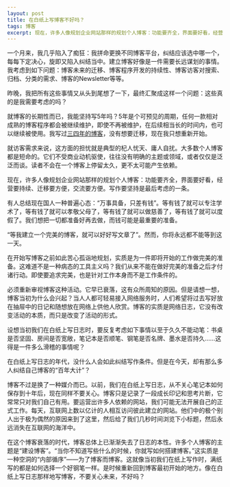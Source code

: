 ```yaml
---
layout: post
title: 在白纸上写博客不好吗？
tags: 博客
excerpt: 现在，许多人像规划企业网站那样的规划个人博客：功能要齐全，界面要好看，经营要持续、迁移要方便，交流要方便。写作要坚持是最后考虑的一条。
---
```


一个月来，我几乎陷入了痴狂：我拼命更换不同博客平台，纠结应该选中哪一个，每每下定决心，旋即又陷入纠结当中。建立博客好像是一件需要长远谋划的事情。我考虑到如下问题：博客未来的迁移、博客程序开发的持续性、博客访客对搜索、归档、分类的需求、博客的Newsletter等等。

昨晚，我把所有这些事情又从头到尾想了一下，最终汇聚成这样一个问题：这些真的是我需要考虑的吗？

就博客的长期性而已，我能坚持写5年吗？5年是个可预见的周期，任何一款相对成熟的博客程序都会被继续维护，即使不再被维护，在后续相当长的时间内，也可以继续被使用。我写过[三四年的博客](http://kmt.bitcron.com/)，没有想要迁移，现在我只想重新开始。

就访客需求来说，这方面的担忧就是典型的杞人忧天、庸人自扰。大多数个人博客都是短命的。它们不受商业动机驱使，往往没有明确的主题或领域，或者仅仅是泛泛而谈。读者不会在一个博客上停留太久，更不太可能产生依赖。

现在，许多人像规划企业网站那样的规划个人博客：功能要齐全，界面要好看，经营要持续、迁移要方便，交流要方便。写作要坚持是最后考虑的一条。

有人总结现在国人一种普遍心态：“万事具备，只差有钱”。等有钱了就可以专注学术了，等有钱了就可以孝敬父母了，等有钱了就可以做慈善了，等有钱了就可以度假了。我们想把一切都准备好再去做，而钱可能是最重要的准备。

“等我建立一个完美的博客，就可以好好写文章了”。然而，你将永远都不能等到这一天。

在开始写博客之前如此苦心孤诣地规划，实质是为一件即将开始的工作做完美的准备。这难道不是一种病态的工具主义吗？我们从来不能在做好完美的准备之后才付诸行动。即使要追求完美，也是针对工作本身而不是工作条件的。

必须重新审视博客这种活动。它早已衰落，这有众所周知的原因。但是请想一想，博客当初为什么会兴起？当人人都可轻易接入网络服务时，人们希望将过去写好放在抽屉中的日记和随想放在网络上供他人欣赏。博客的实质是网络日志，它没有改变活动的本质，而只是改变了活动的形式。

设想当初我们在白纸上写日志时，要反复考虑如下事情以至于久久不能动笔：书桌是否坚固、房间是否宽敞，笔记本是否顺笔、钢笔是否名牌、墨水是否持久……这得是一件多么滑稽的事情呢？

在白纸上写日志的年代，没什么人会如此纠结写作条件。但是在今天，却有那么多人纠结自己博客的“百年大计”？

博客不过是换了一种媒介而已。以前，我们在白纸上写日志，从不关心笔记本如何保存到十年后，现在同样不要关心。博客只是记录了一段成长印记和思考片断，它常常只对我们自己有用。要运营出许多人依赖的网站，我们可能无法开展自己的正式工作。每天，互联网上数以亿计的人相互访问彼此建立的网站。他们中的极个别人出于极为偶然的原因来到了这里，然后给了我们几秒时间浏览下小标题，然后永远消失在互联网的海洋中。

在这个博客衰落的时代，博客总体上已渐渐失去了日志的本性。许多个人博客的主题是“建设博客”。“当你不知道写些什么的时候，你就写如何搭建博客。”这实质是一种空洞的“内部循序”——为了博客而博客。这就像当初我们在纸上写作时，满纸写的都是如何选择一个好钢笔一样。是时候重新回到博客最初开始的地方。像在白纸上写日志那样地写博客，不要关心未来，不好吗？